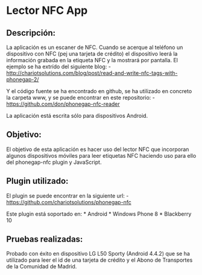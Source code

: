Lector NFC App
==============

Descripción:
------------
La aplicación es un escaner de NFC. Cuando se acerque al teléfono un dispositivo con NFC (pej una tarjeta de crédito) el dispositivo leerá la información grabada en la etiqueta NFC y la mostrará por pantalla. El ejemplo se ha extrído del siguiente blog:
    - http://chariotsolutions.com/blog/post/read-and-write-nfc-tags-with-phonegap-2/

Y el código fuente se ha encontrado en github, se ha utilizado en concreto la carpeta www, y se puede encontrar en este repositorio:
    - https://github.com/don/phonegap-nfc-reader
    
La aplicación está escrita sólo para dispositivos Android.
    
Objetivo:
---------
El objetivo de esta aplicación es hacer uso del lector NFC que incorporan algunos dispositivos móviles para leer etiquetas NFC haciendo uso para ello del phonegap-nfc plugin y JavaScript. 


Plugin utilizado:
-----------------
El plugin se puede encontrar en la siguiente url:
    - https://github.com/chariotsolutions/phonegap-nfc

Este plugin está soportado en:
    * Android
    * Windows Phone 8
    * Blackberry 10
    
Pruebas realizadas:
-------------------
Probado con éxito en dispositivo LG L50 Sporty (Android 4.4.2) que se ha utilizado para leer el id de una tarjeta de crédito y el Abono de Transportes de la Comunidad de Madrid.

